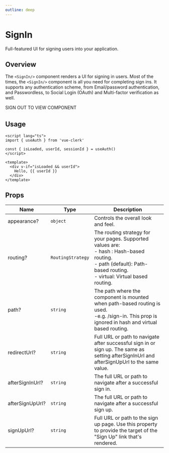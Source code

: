 ```yaml
---
outline: deep
---
```


<script setup>
import { SignIn, SignOutButton, useAuth } from '../../src'

const { isSignedIn } = useAuth()
</script>

# SignIn

Full-featured UI for signing users into your application.

## Overview

The `<SignIn/>` component renders a UI for signing in users. Most of the times, the `<SignIn/>` component is all you need for completing sign ins. It supports any authentication scheme, from Email/password authentication, and Passwordless, to Social Login (OAuth) and Multi-factor verification as well.

<SignOutButton v-if="isSignedIn">SIGN OUT TO VIEW COMPONENT</SignOutButton>
<div v-else class="sign-in-container">
  <SignIn :appearance="{ elements: { card: 'clerk-card' } }" redirect-url="/components/sign-in.html" />
</div>

<style>
.sign-in-container {
  margin-top: 2rem;
  margin-left: 3rem;
}

.clerk-card {
  width: 25rem;
}

@media (max-width: 480px) {
  .clerk-card {
    width: auto;
  }

  .sign-in-container {
    margin-left: 0;
  }
}
</style>

## Usage

```vue
<script lang="ts">
import { useAuth } from 'vue-clerk'

const { isLoaded, userId, sessionId } = useAuth()
</script>

<template>
  <div v-if="isLoaded && userId">
    Hello, {{ userId }}
  </div>
</template>
```

## Props

|Name|Type|Description|
|--- |--- |--- |
|appearance?|`object`|Controls the overall look and feel.|
|routing?|`RoutingStrategy`|The routing strategy for your pages. Supported values are:<br>- hash : Hash-based routing.<br>- path (default): Path-based routing.<br>- virtual: Virtual based routing.|
|path?|`string`|The path where the component is mounted when path-based routing is used.<br>-e.g. /sign-in. This prop is ignored in hash and virtual based routing.|
|redirectUrl?|`string`|Full URL or path to navigate after successful sign in or sign up. The same as setting afterSignInUrl and afterSignUpUrl to the same value.|
|afterSignInUrl?|`string`|The full URL or path to navigate after a successful sign in.|
|afterSignUpUrl?|`string`|The full URL or path to navigate after a successful sign up.|
|signUpUrl?|`string`|Full URL or path to the sign up page. Use this property to provide the target of the "Sign Up" link that's rendered.|
